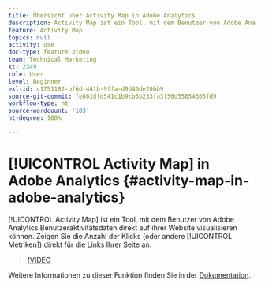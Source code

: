 ```yaml
---
title: Übersicht über Activity Map in Adobe Analytics
description: Activity Map ist ein Tool, mit dem Benutzer von Adobe Analytics Benutzeraktivitätsdaten direkt auf ihrer Website visualisieren können. Zeigen Sie die Anzahl der Klicks (oder andere Metriken) direkt für die Links Ihrer Seite an.
feature: Activity Map
topics: null
activity: use
doc-type: feature video
team: Technical Marketing
kt: 2349
role: User
level: Beginner
exl-id: c1751182-bf6d-441b-9ffa-d9d40de20bb9
source-git-commit: fe861dfd541c1b9cb3b233fa3f56d55054305fd9
workflow-type: ht
source-wordcount: '103'
ht-degree: 100%

---
```


# [!UICONTROL Activity Map] in Adobe Analytics {#activity-map-in-adobe-analytics}

[!UICONTROL Activity Map] ist ein Tool, mit dem Benutzer von Adobe Analytics Benutzeraktivitätsdaten direkt auf ihrer Website visualisieren können. Zeigen Sie die Anzahl der Klicks (oder andere [!UICONTROL Metriken]) direkt für die Links Ihrer Seite an.

>[!VIDEO](https://video.tv.adobe.com/v/25451/?quality=12)

Weitere Informationen zu dieser Funktion finden Sie in der [Dokumentation](https://experienceleague.adobe.com/docs/analytics/analyze/activity-map/activity-map.html?lang=de).
